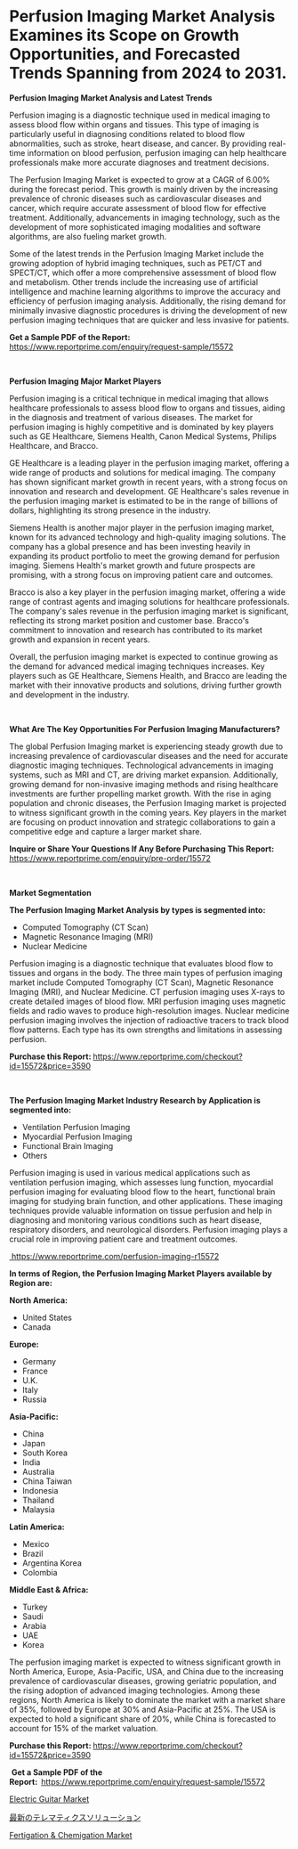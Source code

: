 <p><h1>Perfusion Imaging Market Analysis Examines its Scope on Growth Opportunities, and Forecasted Trends Spanning from 2024 to 2031.</h1></p><p><strong>Perfusion Imaging Market Analysis and Latest Trends</strong></p>
<p><p>Perfusion imaging is a diagnostic technique used in medical imaging to assess blood flow within organs and tissues. This type of imaging is particularly useful in diagnosing conditions related to blood flow abnormalities, such as stroke, heart disease, and cancer. By providing real-time information on blood perfusion, perfusion imaging can help healthcare professionals make more accurate diagnoses and treatment decisions.</p><p>The Perfusion Imaging Market is expected to grow at a CAGR of 6.00% during the forecast period. This growth is mainly driven by the increasing prevalence of chronic diseases such as cardiovascular diseases and cancer, which require accurate assessment of blood flow for effective treatment. Additionally, advancements in imaging technology, such as the development of more sophisticated imaging modalities and software algorithms, are also fueling market growth.</p><p>Some of the latest trends in the Perfusion Imaging Market include the growing adoption of hybrid imaging techniques, such as PET/CT and SPECT/CT, which offer a more comprehensive assessment of blood flow and metabolism. Other trends include the increasing use of artificial intelligence and machine learning algorithms to improve the accuracy and efficiency of perfusion imaging analysis. Additionally, the rising demand for minimally invasive diagnostic procedures is driving the development of new perfusion imaging techniques that are quicker and less invasive for patients.</p></p>
<p><strong>Get a Sample PDF of the Report:&nbsp;</strong> <a href="https://www.reportprime.com/enquiry/request-sample/15572">https://www.reportprime.com/enquiry/request-sample/15572</a></p>
<p>&nbsp;</p>
<p><strong>Perfusion Imaging Major Market Players</strong></p>
<p><p>Perfusion imaging is a critical technique in medical imaging that allows healthcare professionals to assess blood flow to organs and tissues, aiding in the diagnosis and treatment of various diseases. The market for perfusion imaging is highly competitive and is dominated by key players such as GE Healthcare, Siemens Health, Canon Medical Systems, Philips Healthcare, and Bracco.</p><p>GE Healthcare is a leading player in the perfusion imaging market, offering a wide range of products and solutions for medical imaging. The company has shown significant market growth in recent years, with a strong focus on innovation and research and development. GE Healthcare's sales revenue in the perfusion imaging market is estimated to be in the range of billions of dollars, highlighting its strong presence in the industry.</p><p>Siemens Health is another major player in the perfusion imaging market, known for its advanced technology and high-quality imaging solutions. The company has a global presence and has been investing heavily in expanding its product portfolio to meet the growing demand for perfusion imaging. Siemens Health's market growth and future prospects are promising, with a strong focus on improving patient care and outcomes.</p><p>Bracco is also a key player in the perfusion imaging market, offering a wide range of contrast agents and imaging solutions for healthcare professionals. The company's sales revenue in the perfusion imaging market is significant, reflecting its strong market position and customer base. Bracco's commitment to innovation and research has contributed to its market growth and expansion in recent years.</p><p>Overall, the perfusion imaging market is expected to continue growing as the demand for advanced medical imaging techniques increases. Key players such as GE Healthcare, Siemens Health, and Bracco are leading the market with their innovative products and solutions, driving further growth and development in the industry.</p></p>
<p>&nbsp;</p>
<p><strong>What Are The Key Opportunities For Perfusion Imaging Manufacturers?</strong></p>
<p><p>The global Perfusion Imaging market is experiencing steady growth due to increasing prevalence of cardiovascular diseases and the need for accurate diagnostic imaging techniques. Technological advancements in imaging systems, such as MRI and CT, are driving market expansion. Additionally, growing demand for non-invasive imaging methods and rising healthcare investments are further propelling market growth. With the rise in aging population and chronic diseases, the Perfusion Imaging market is projected to witness significant growth in the coming years. Key players in the market are focusing on product innovation and strategic collaborations to gain a competitive edge and capture a larger market share.</p></p>
<p><strong>Inquire or Share Your Questions If Any Before Purchasing This Report:</strong> <a href="https://www.reportprime.com/enquiry/pre-order/15572">https://www.reportprime.com/enquiry/pre-order/15572</a></p>
<p>&nbsp;</p>
<p><strong>Market Segmentation</strong></p>
<p><strong>The Perfusion Imaging Market Analysis by types is segmented into:</strong></p>
<p><ul><li>Computed Tomography (CT Scan)</li><li>Magnetic Resonance Imaging (MRI)</li><li>Nuclear Medicine</li></ul></p>
<p><p>Perfusion imaging is a diagnostic technique that evaluates blood flow to tissues and organs in the body. The three main types of perfusion imaging market include Computed Tomography (CT Scan), Magnetic Resonance Imaging (MRI), and Nuclear Medicine. CT perfusion imaging uses X-rays to create detailed images of blood flow. MRI perfusion imaging uses magnetic fields and radio waves to produce high-resolution images. Nuclear medicine perfusion imaging involves the injection of radioactive tracers to track blood flow patterns. Each type has its own strengths and limitations in assessing perfusion.</p></p>
<p><strong>Purchase this Report:&nbsp;</strong><a href="https://www.reportprime.com/checkout?id=15572&price=3590">https://www.reportprime.com/checkout?id=15572&price=3590</a></p>
<p>&nbsp;</p>
<p><strong>The Perfusion Imaging Market Industry Research by Application is segmented into:</strong></p>
<p><ul><li>Ventilation Perfusion Imaging</li><li>Myocardial Perfusion Imaging</li><li>Functional Brain Imaging</li><li>Others</li></ul></p>
<p><p>Perfusion imaging is used in various medical applications such as ventilation perfusion imaging, which assesses lung function, myocardial perfusion imaging for evaluating blood flow to the heart, functional brain imaging for studying brain function, and other applications. These imaging techniques provide valuable information on tissue perfusion and help in diagnosing and monitoring various conditions such as heart disease, respiratory disorders, and neurological disorders. Perfusion imaging plays a crucial role in improving patient care and treatment outcomes.</p></p>
<p><a href="https://www.reportprime.com/perfusion-imaging-r15572">&nbsp;https://www.reportprime.com/perfusion-imaging-r15572</a></p>
<p><strong>In terms of Region, the Perfusion Imaging Market Players available by Region are:</strong></p>
<p>
    <p> <strong> North America: </strong>
        <ul>
            <li>United States</li>
            <li>Canada</li>
        </ul>
        </p> 
    <p> <strong> Europe: </strong>
        <ul>
            <li>Germany</li>
            <li>France</li>
            <li>U.K.</li>
            <li>Italy</li>
            <li>Russia</li>
        </ul>
        </p> 
    <p> <strong> Asia-Pacific: </strong>
        <ul>
            <li>China</li>
            <li>Japan</li>
            <li>South Korea</li>
            <li>India</li>
            <li>Australia</li>
            <li>China Taiwan</li>
            <li>Indonesia</li>
            <li>Thailand</li>
            <li>Malaysia</li>
        </ul>
        </p> 
    <p> <strong> Latin America: </strong>
        <ul>
            <li>Mexico</li>
            <li>Brazil</li>
            <li>Argentina Korea</li>
            <li>Colombia</li>
        </ul>
        </p> 
    <p> <strong> Middle East & Africa: </strong>
        <ul>
            <li>Turkey</li>
            <li>Saudi</li>
            <li>Arabia</li>
            <li>UAE</li>
            <li>Korea</li>
        </ul>
    </p>
    </p>
<p><p>The perfusion imaging market is expected to witness significant growth in North America, Europe, Asia-Pacific, USA, and China due to the increasing prevalence of cardiovascular diseases, growing geriatric population, and the rising adoption of advanced imaging technologies. Among these regions, North America is likely to dominate the market with a market share of 35%, followed by Europe at 30% and Asia-Pacific at 25%. The USA is expected to hold a significant share of 20%, while China is forecasted to account for 15% of the market valuation.</p></p>
<p><strong>Purchase this Report: </strong><a href="https://www.reportprime.com/checkout?id=15572&price=3590">https://www.reportprime.com/checkout?id=15572&price=3590</a></p>
<p>&nbsp;<strong>Get a Sample PDF of the Report:&nbsp;&nbsp;</strong><a href="https://www.reportprime.com/enquiry/request-sample/15572">https://www.reportprime.com/enquiry/request-sample/15572</a></p>
<p><strong></strong></p>
<p><p><a href="https://issuu.com/reportprime-2/docs/electric-guitar-market-size-2030.pptx">Electric Guitar Market</a></p><p><a href="https://github.com/NikitaBruen/Market-Research-Report-List-1/blob/main/359239681813.md">最新のテレマティクスソリューション</a></p><p><a href="https://view.publitas.com/reportprime-1/fertigation-chemigation-market-analysis-its-cagr-market-segmentation-and-global-industry-overview/">Fertigation & Chemigation Market</a></p></p>